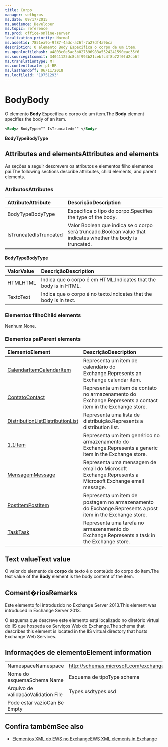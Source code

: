 ```yaml
---
title: Corpo
manager: sethgros
ms.date: 09/17/2015
ms.audience: Developer
ms.topic: reference
ms.prod: office-online-server
localization_priority: Normal
ms.assetid: 7851ea9b-9f87-4adc-a26f-7a27df4a9bca
description: O elemento Body Especifica o corpo de um item.
ms.openlocfilehash: a4803c0e5ac3b027396983a5524241590eac35f6
ms.sourcegitcommit: 34041125dc8c5f993b21cebfc4f8b72f0fd2cb6f
ms.translationtype: MT
ms.contentlocale: pt-BR
ms.lasthandoff: 06/11/2018
ms.locfileid: "19751293"
---
```

# <a name="body"></a><span data-ttu-id="f43ce-103">Body</span><span class="sxs-lookup"><span data-stu-id="f43ce-103">Body</span></span>

<span data-ttu-id="f43ce-104">O elemento **Body** Especifica o corpo de um item.</span><span class="sxs-lookup"><span data-stu-id="f43ce-104">The **Body** element specifies the body of an item.</span></span> 
  
```XML
<Body> BodyType="" IsTruncated="" </Body>
```

 <span data-ttu-id="f43ce-105">**BodyType**</span><span class="sxs-lookup"><span data-stu-id="f43ce-105">**BodyType**</span></span>
## <a name="attributes-and-elements"></a><span data-ttu-id="f43ce-106">Attributes and elements</span><span class="sxs-lookup"><span data-stu-id="f43ce-106">Attributes and elements</span></span>

<span data-ttu-id="f43ce-107">As seções a seguir descrevem os atributos e elementos filho elementos pai.</span><span class="sxs-lookup"><span data-stu-id="f43ce-107">The following sections describe attributes, child elements, and parent elements.</span></span>
  
### <a name="attributes"></a><span data-ttu-id="f43ce-108">Atributos</span><span class="sxs-lookup"><span data-stu-id="f43ce-108">Attributes</span></span>

|<span data-ttu-id="f43ce-109">**Attribute**</span><span class="sxs-lookup"><span data-stu-id="f43ce-109">**Attribute**</span></span>|<span data-ttu-id="f43ce-110">**Descrição**</span><span class="sxs-lookup"><span data-stu-id="f43ce-110">**Description**</span></span>|
|:-----|:-----|
|<span data-ttu-id="f43ce-111">BodyType</span><span class="sxs-lookup"><span data-stu-id="f43ce-111">BodyType</span></span>  <br/> |<span data-ttu-id="f43ce-112">Especifica o tipo do corpo.</span><span class="sxs-lookup"><span data-stu-id="f43ce-112">Specifies the type of the body.</span></span>  <br/> |
|<span data-ttu-id="f43ce-113">IsTruncated</span><span class="sxs-lookup"><span data-stu-id="f43ce-113">IsTruncated</span></span>  <br/> |<span data-ttu-id="f43ce-114">Valor Boolean que indica se o corpo será truncado.</span><span class="sxs-lookup"><span data-stu-id="f43ce-114">Boolean value that indicates whether the body is truncated.</span></span>  <br/> |
   
#### <a name="bodytype"></a><span data-ttu-id="f43ce-115">BodyType</span><span class="sxs-lookup"><span data-stu-id="f43ce-115">BodyType</span></span>

|<span data-ttu-id="f43ce-116">**Valor**</span><span class="sxs-lookup"><span data-stu-id="f43ce-116">**Value**</span></span>|<span data-ttu-id="f43ce-117">**Descrição**</span><span class="sxs-lookup"><span data-stu-id="f43ce-117">**Description**</span></span>|
|:-----|:-----|
|<span data-ttu-id="f43ce-118">HTML</span><span class="sxs-lookup"><span data-stu-id="f43ce-118">HTML</span></span>  <br/> |<span data-ttu-id="f43ce-119">Indica que o corpo é em HTML.</span><span class="sxs-lookup"><span data-stu-id="f43ce-119">Indicates that the body is in HTML.</span></span>  <br/> |
|<span data-ttu-id="f43ce-120">Texto</span><span class="sxs-lookup"><span data-stu-id="f43ce-120">Text</span></span>  <br/> |<span data-ttu-id="f43ce-121">Indica que o corpo é no texto.</span><span class="sxs-lookup"><span data-stu-id="f43ce-121">Indicates that the body is in text.</span></span>  <br/> |
   
### <a name="child-elements"></a><span data-ttu-id="f43ce-122">Elementos filho</span><span class="sxs-lookup"><span data-stu-id="f43ce-122">Child elements</span></span>

<span data-ttu-id="f43ce-123">Nenhum.</span><span class="sxs-lookup"><span data-stu-id="f43ce-123">None.</span></span>
  
### <a name="parent-elements"></a><span data-ttu-id="f43ce-124">Elementos pai</span><span class="sxs-lookup"><span data-stu-id="f43ce-124">Parent elements</span></span>

|<span data-ttu-id="f43ce-125">**Elemento**</span><span class="sxs-lookup"><span data-stu-id="f43ce-125">**Element**</span></span>|<span data-ttu-id="f43ce-126">**Descrição**</span><span class="sxs-lookup"><span data-stu-id="f43ce-126">**Description**</span></span>|
|:-----|:-----|
|[<span data-ttu-id="f43ce-127">CalendarItem</span><span class="sxs-lookup"><span data-stu-id="f43ce-127">CalendarItem</span></span>](calendaritem.md) <br/> |<span data-ttu-id="f43ce-128">Representa um item de calendário do Exchange.</span><span class="sxs-lookup"><span data-stu-id="f43ce-128">Represents an Exchange calendar item.</span></span>  <br/> |
|[<span data-ttu-id="f43ce-129">Contato</span><span class="sxs-lookup"><span data-stu-id="f43ce-129">Contact</span></span>](contact.md) <br/> |<span data-ttu-id="f43ce-130">Representa um item de contato no armazenamento do Exchange.</span><span class="sxs-lookup"><span data-stu-id="f43ce-130">Represents a contact item in the Exchange store.</span></span>  <br/> |
|[<span data-ttu-id="f43ce-131">DistributionList</span><span class="sxs-lookup"><span data-stu-id="f43ce-131">DistributionList</span></span>](distributionlist.md) <br/> |<span data-ttu-id="f43ce-132">Representa uma lista de distribuição.</span><span class="sxs-lookup"><span data-stu-id="f43ce-132">Represents a distribution list.</span></span>  <br/> |
|[<span data-ttu-id="f43ce-133">1.1</span><span class="sxs-lookup"><span data-stu-id="f43ce-133">Item</span></span>](item.md) <br/> |<span data-ttu-id="f43ce-134">Representa um item genérico no armazenamento do Exchange.</span><span class="sxs-lookup"><span data-stu-id="f43ce-134">Represents a generic item in the Exchange store.</span></span>  <br/> |
|[<span data-ttu-id="f43ce-135">Mensagem</span><span class="sxs-lookup"><span data-stu-id="f43ce-135">Message</span></span>](message-ex15websvcsotherref.md) <br/> |<span data-ttu-id="f43ce-136">Representa uma mensagem de email do Microsoft Exchange.</span><span class="sxs-lookup"><span data-stu-id="f43ce-136">Represents a Microsoft Exchange email message.</span></span>  <br/> |
|[<span data-ttu-id="f43ce-137">PostItem</span><span class="sxs-lookup"><span data-stu-id="f43ce-137">PostItem</span></span>](postitem.md) <br/> |<span data-ttu-id="f43ce-138">Representa um item de postagem no armazenamento do Exchange.</span><span class="sxs-lookup"><span data-stu-id="f43ce-138">Represents a post item in the Exchange store.</span></span>  <br/> |
|[<span data-ttu-id="f43ce-139">Task</span><span class="sxs-lookup"><span data-stu-id="f43ce-139">Task</span></span>](task.md) <br/> |<span data-ttu-id="f43ce-140">Representa uma tarefa no armazenamento do Exchange.</span><span class="sxs-lookup"><span data-stu-id="f43ce-140">Represents a task in the Exchange store.</span></span>  <br/> |
   
## <a name="text-value"></a><span data-ttu-id="f43ce-141">Text value</span><span class="sxs-lookup"><span data-stu-id="f43ce-141">Text value</span></span>

<span data-ttu-id="f43ce-142">O valor do elemento de **corpo** de texto é o conteúdo do corpo do item.</span><span class="sxs-lookup"><span data-stu-id="f43ce-142">The text value of the **Body** element is the body content of the item.</span></span> 
  
## <a name="remarks"></a><span data-ttu-id="f43ce-143">Coment�rios</span><span class="sxs-lookup"><span data-stu-id="f43ce-143">Remarks</span></span>

<span data-ttu-id="f43ce-144">Este elemento foi introduzido no Exchange Server 2013.</span><span class="sxs-lookup"><span data-stu-id="f43ce-144">This element was introduced in Exchange Server 2013.</span></span>
  
<span data-ttu-id="f43ce-145">O esquema que descreve este elemento está localizado no diretório virtual do IIS que hospeda os Serviços Web do Exchange.</span><span class="sxs-lookup"><span data-stu-id="f43ce-145">The schema that describes this element is located in the IIS virtual directory that hosts Exchange Web Services.</span></span>
  
## <a name="element-information"></a><span data-ttu-id="f43ce-146">Informações de elemento</span><span class="sxs-lookup"><span data-stu-id="f43ce-146">Element information</span></span>

|||
|:-----|:-----|
|<span data-ttu-id="f43ce-147">Namespace</span><span class="sxs-lookup"><span data-stu-id="f43ce-147">Namespace</span></span>  <br/> |http://schemas.microsoft.com/exchange/services/2006/types  <br/> |
|<span data-ttu-id="f43ce-148">Nome do esquema</span><span class="sxs-lookup"><span data-stu-id="f43ce-148">Schema Name</span></span>  <br/> |<span data-ttu-id="f43ce-149">Esquema de tipo</span><span class="sxs-lookup"><span data-stu-id="f43ce-149">Type schema</span></span>  <br/> |
|<span data-ttu-id="f43ce-150">Arquivo de validação</span><span class="sxs-lookup"><span data-stu-id="f43ce-150">Validation File</span></span>  <br/> |<span data-ttu-id="f43ce-151">Types.xsd</span><span class="sxs-lookup"><span data-stu-id="f43ce-151">types.xsd</span></span>  <br/> |
|<span data-ttu-id="f43ce-152">Pode estar vazio</span><span class="sxs-lookup"><span data-stu-id="f43ce-152">Can Be Empty</span></span>  <br/> ||
   
## <a name="see-also"></a><span data-ttu-id="f43ce-153">Confira também</span><span class="sxs-lookup"><span data-stu-id="f43ce-153">See also</span></span>



- [<span data-ttu-id="f43ce-154">Elementos XML do EWS no Exchange</span><span class="sxs-lookup"><span data-stu-id="f43ce-154">EWS XML elements in Exchange</span></span>](ews-xml-elements-in-exchange.md)

